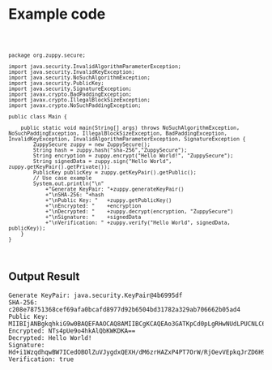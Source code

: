<h1>Example code</h1>

<code>
	
	package org.zuppy.secure;

	import java.security.InvalidAlgorithmParameterException;
	import java.security.InvalidKeyException;
	import java.security.NoSuchAlgorithmException;
	import java.security.PublicKey;
	import java.security.SignatureException;
	import javax.crypto.BadPaddingException;
	import javax.crypto.IllegalBlockSizeException;
	import javax.crypto.NoSuchPaddingException;

	public class Main {

		public static void main(String[] args) throws NoSuchAlgorithmException, NoSuchPaddingException, IllegalBlockSizeException, BadPaddingException, InvalidKeyException, InvalidAlgorithmParameterException, SignatureException {
			ZuppySecure zuppy = new ZuppySecure();
			String hash = zuppy.hash("sha-256","ZuppySecure");
			String encryption = zuppy.encrypt("Hello World!", "ZuppySecure");
			String signedData = zuppy.sign("Hello World", zuppy.getKeyPair().getPrivate());
			PublicKey publicKey = zuppy.getKeyPair().getPublic();
			// Use case example
			System.out.println("\n"
				+"Generate KeyPair: "+zuppy.generateKeyPair()
				+"\nSHA-256: "+hash
				+"\nPublic Key: "	+zuppy.getPublicKey()
				+"\nEncrypted: "	+encryption
				+"\nDecrypted: "	+zuppy.decrypt(encryption, "ZuppySecure")
				+"\nSignature: "	+signedData
				+"\nVerification: "	+zuppy.verify("Hello World", signedData, publicKey));
		}	
	}
</code>

## Output Result

	Generate KeyPair: java.security.KeyPair@4b6995df
	SHA-256: c208e78751368cef69afa0bcafd8977d92b6504bd31782a329ab706662b05ad4
	Public Key: MIIBIjANBgkqhkiG9w0BAQEFAAOCAQ8AMIIBCgKCAQEAo3GATKpCd0pLgRHwNUdLPUCNLC6pmLNuHKQBQrioRnvowLT7G6oDq3wCnadYweNDa9iC9kCzYRJlPeQodcEza3sCOCYVhkeCYvc+tf9kYCshDQlaatCazMGCOPfRYqzViHA+8tIFq9/VF7BQdmaHaGwZkoOCyfQqUrjUiLxO3CXk4HmjcE3lmNZZ3/hgbSDTIaHVRJ27/2eVwQhxgTYxOGlRvJHMRS3Nzfo41sIXl2o52Us5r2BwnxWJqg0WcR+8JlFXP5ee9EFrjWeUXGhKwpPCRLz1EeRiUyvmRV9Iy8EB7M5dunMQCwA0NbjzYcXT6U4xddmMdCBd2snzDJUlGQIDAQAB
	Encrypted: NTs4pUe9o4hkAlQbKWKDKA==
	Decrypted: Hello World!
	Signature: Hd+i1WzqdhqwBW7ICedOBOlZuVJygdxQEXH/dM6zrHAZxP4PT7OrW/RjOevVEpkqJrZD6H9rlJb8gcvIfvzo7FaGQ3S6ihnqsobid+WsDg8vIHgDaLVaygCoH6EfO/1QUwN3qLpmRQArn5OjFaakVx6UiE+nkGRenwngu07CtNZtPXnlkFLi4jukpEVj0vOf4IWgMIwgkRZXjAW1QogBdZ2GGT0TkOb51X1tjDyxUOEx91H3f0NBbherN7xrW+BjMnJbfO9X1LaOIPdEjvl04zeKWZCLh3TlFKUNb4wejg0MSPyE5LUxOO4qVf05rVZ1ymz88fFY97Q23mkkBYUNAYM5b5q0PMq2mAw3lC88yIw=
	Verification: true
